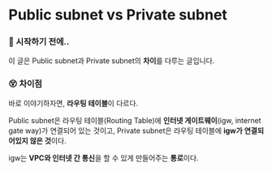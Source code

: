 # Public subnet vs Private subnet

### 🎊 시작하기 전에..

이 글은 Public subnet과 Private subnet의 **차이**를 다루는 글입니다.

### 😵 차이점

바로 이야기하자면, **라우팅 테이블**이 다르다.

Public subnet은 라우팅 테이블(Routing Table)에 **인터넷 게이트웨이**(igw, internet gate way)가 연결되어 있는 것이고, Private subnet은 라우팅 테이블에 **igw가 연결되어있지 않은 것**이다.

igw는 **VPC와 인터넷 간 통신**을 할 수 있게 만들어주는 **통로**이다.